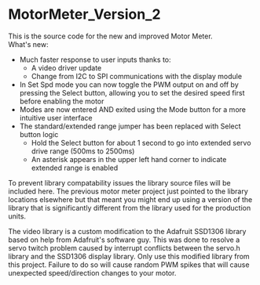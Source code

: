 MotorMeter_Version_2
====================

This is the source code for the new and improved Motor Meter.  
What's new:
- Much faster response to user inputs thanks to:
  - A video driver update
  - Change from I2C to SPI communications with the display module
- In Set Spd mode you can now toggle the PWM output on and off by pressing the Select button, allowing you to set the desired speed first before enabling the motor
- Modes are now entered AND exited using the Mode button for a more intuitive user interface
- The standard/extended range jumper has been replaced with Select button logic 
  - Hold the Select button for about 1 second to go into extended servo drive range (500ms to 2500ms)  
  - An asterisk appears in the upper left hand corner to indicate extended range is enabled

To prevent library compatability issues the library source files will be included here. The previous motor meter project just pointed to the library locations elsewhere but that meant you might end up using a version of the library that is significantly different from the library used for the production units.

The video library is a custom modification to the Adafruit SSD1306 library based on help from Adafruit's software guy.  This was done to resolve a servo twitch problem caused by interrupt conflicts between the servo.h library and the SSD1306 display library.  Only use this modified library from this project.  Failure to do so will cause random PWM spikes that will cause unexpected speed/direction changes to your motor.

